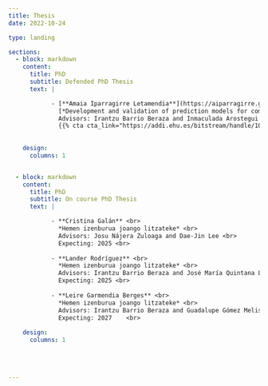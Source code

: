 ```yaml
---
title: Thesis
date: 2022-10-24

type: landing

sections:
  - block: markdown
    content:
      title: PhD
      subtitle: Defended PhD Thesis
      text: |

            - [**Amaia Iparragirre Letamendia**](https://aiparragirre.github.io/biostit/author/amaia-iparragirre/) (2024) <br>
              [*Development and validation of prediction models for complex sampling data*](https://addi.ehu.es/handle/10810/68630) <br>
              Advisors: Irantzu Barrio Beraza and Inmaculada Arostegui Madariaga
              {{% cta cta_link="https://addi.ehu.es/bitstream/handle/10810/68630/TESIS_IPARRAGIRRE_LETAMENDI_AMAIA.pdf?sequence=1&isAllowed=y" cta_text="Download thesis" %}}
              
    
    design:
      columns: 1


  - block: markdown
    content:
      title: PhD
      subtitle: On course PhD Thesis
      text: |

            - **Cristina Galán** <br>
              *Hemen izenburua joango litzateke* <br>
              Advisors: Josu Nájera Zuloaga and Dae-Jin Lee <br>
              Expecting: 2025 <br>
      
            - **Lander Rodríguez** <br>
              *Hemen izenburua joango litzateke* <br>
              Advisors: Irantzu Barrio Beraza and José María Quintana López <br>
              Expecting: 2025 <br>
      
            - **Leire Garmendia Berges** <br>
              *Hemen izenburua joango litzateke* <br>
              Advisors: Irantzu Barrio Beraza and Guadalupe Gómez Melis <br>
              Expecting: 2027    <br>           
    
    design:
      columns: 1
    
  
  
    
---
```


